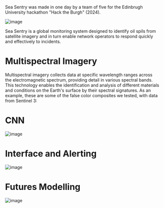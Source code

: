 Sea Sentry was made in one day by a team of five for the Edinbrugh University hackathon "Hack the Burgh" (2024).

![image](https://github.com/GeorgeTownsendd/OilDetector/assets/7286540/4f38f416-fefd-4fd0-b9ae-f2fe7a67c968)

Sea Sentry is a global monitoring system designed to identify oil spils from satellite imagery and in turn enable network operators to respond quickly and effectively to incidents.  

# Multispectral Imagery

Multispectral imagery collects data at specific wavelength ranges across the electromagnetic spectrum, providing detail in various spectral bands. This technology enables the identification and analysis of different materials and conditions on the Earth's surface by their spectral signatures. As an example, these are some of the false color composites we tested, with data from Sentinel 3:

# CNN

![image](https://github.com/GeorgeTownsendd/OilDetector/assets/7286540/c5f9884d-741b-4902-a22c-c8f550fc1677)

# Interface and Alerting

![image](https://github.com/GeorgeTownsendd/OilDetector/assets/7286540/78566b03-eb21-4868-bd08-57401a597c80)

# Futures Modelling

![image](https://github.com/GeorgeTownsendd/OilDetector/assets/7286540/3e0bceff-0688-4f19-94ac-e3705c550256)
